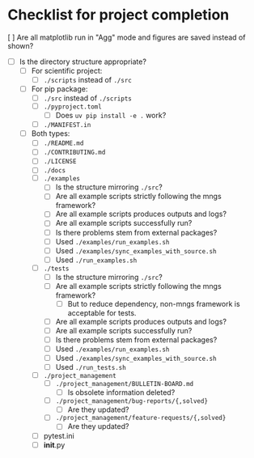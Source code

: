 <!-- ---
!-- Timestamp: 2025-06-01 03:30:44
!-- Author: ywatanabe
!-- File: /home/ywatanabe/.dotfiles/.claude/to_claude/guidelines/python/IMPORTANT_CHECKLIST.md
!-- --- -->

# Checklist for project completion
  [ ] Are all matplotlib run in "Agg" mode and figures are saved instead of shown?
- [ ] Is the directory structure appropriate?
  - [ ] For scientific project:
    - [ ] `./scripts` instead of `./src`
  - [ ] For pip package:
    - [ ] `./src` instead of `./scripts`
    - [ ] `./pyproject.toml`
        - [ ] Does `uv pip install -e .` work?
    - [ ] `./MANIFEST.in`
  - [ ] Both types:
    - [ ] `./README.md`
    - [ ] `./CONTRIBUTING.md`
    - [ ] `./LICENSE`
    - [ ] `./docs`
    - [ ] `./examples`
      - [ ] Is the structure mirroring `./src`?
      - [ ] Are all example scripts strictly following the mngs framework?
      - [ ] Are all example scripts produces outputs and logs?
      - [ ] Are all example scripts successfully run?
      - [ ] Is there problems stem from external packages?
      - [ ] Used `./examples/run_examples.sh`
      - [ ] Used `./examples/sync_examples_with_source.sh`
      - [ ] Used `./run_examples.sh`
    - [ ] `./tests`
      - [ ] Is the structure mirroring `./src`?
      - [ ] Are all example scripts strictly following the mngs framework?
        - [ ] But to reduce dependency, non-mngs framework is acceptable for tests.
      - [ ] Are all example scripts produces outputs and logs?
      - [ ] Are all example scripts successfully run?
      - [ ] Is there problems stem from external packages?
      - [ ] Used `./examples/run_examples.sh`
      - [ ] Used `./examples/sync_examples_with_source.sh`
      - [ ] Used `./run_tests.sh`
    - [ ] `./project_management`
      - [ ] `./project_management/BULLETIN-BOARD.md`
        - [ ] Is obsolete information deleted?
      - [ ] `./project_management/bug-reports/{,solved}`
        - [ ] Are they updated?
      - [ ] `./project_management/feature-requests/{,solved}`
        - [ ] Are they updated?
    - [ ] pytest.ini
    - [ ] __init__.py

<!-- EOF -->